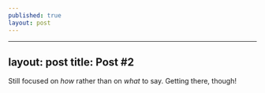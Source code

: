 ```yaml
---
published: true
layout: post
---
```


---
layout: post
title: Post #2
---

Still focused on *how* rather than on *what* to say. Getting there, though!
